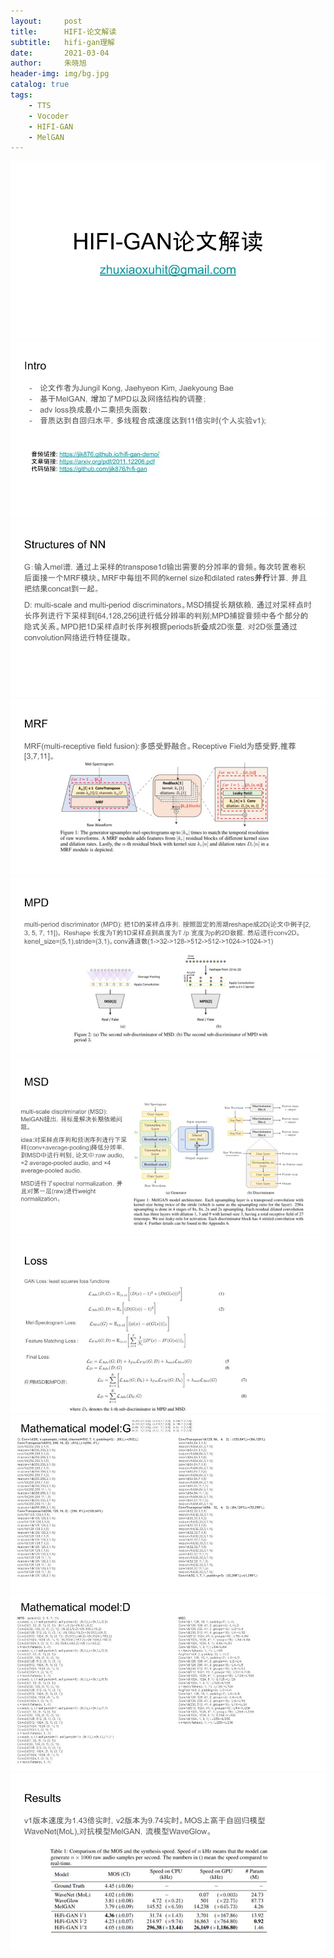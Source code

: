 ```yaml
---
layout:     post
title:      HIFI-论文解读 
subtitle:   hifi-gan理解
date:       2021-03-04
author:     朱晓旭
header-img: img/bg.jpg
catalog: true
tags:
    - TTS
    - Vocoder
    - HIFI-GAN
    - MelGAN
---
```

![](/img/hifigan1.jpg)
![](/img/hifigan2.jpg)
![](/img/hifigan3.jpg)
![](/img/hifigan4.jpg)
![](/img/hifigan5.jpg)
![](/img/hifigan6.jpg)
![](/img/hifigan7.jpg)
![](/img/hifigan8.jpg)
![](/img/hifigan9.jpg)
![](/img/hifigan10.jpg)



